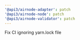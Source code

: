 ```yaml
---
'@api3/airnode-adapter': patch
'@api3/airnode-node': patch
'@api3/airnode-validator': patch
---
```


Fix CI ignoring yarn.lock file
